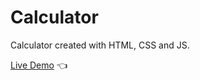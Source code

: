 # Calculator

Calculator created with HTML, CSS and JS.

[Live Demo](https://github.com/annatiara/kalkulator1) :point_left:
